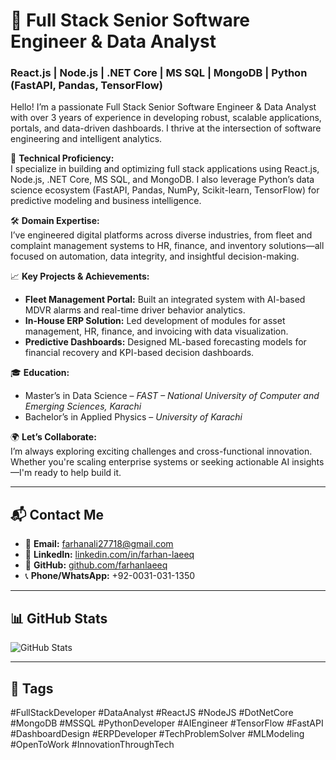 # 🚀 Full Stack Senior Software Engineer & Data Analyst  
### React.js | Node.js | .NET Core | MS SQL | MongoDB | Python (FastAPI, Pandas, TensorFlow)

Hello! I’m a passionate Full Stack Senior Software Engineer & Data Analyst with over 3 years of experience in developing robust, scalable applications, portals, and data-driven dashboards. I thrive at the intersection of software engineering and intelligent analytics.

🔧 **Technical Proficiency:**  
I specialize in building and optimizing full stack applications using React.js, Node.js, .NET Core, MS SQL, and MongoDB. I also leverage Python’s data science ecosystem (FastAPI, Pandas, NumPy, Scikit-learn, TensorFlow) for predictive modeling and business intelligence.

🛠 **Domain Expertise:**  
I’ve engineered digital platforms across diverse industries, from fleet and complaint management systems to HR, finance, and inventory solutions—all focused on automation, data integrity, and insightful decision-making.

📈 **Key Projects & Achievements:**
- **Fleet Management Portal:** Built an integrated system with AI-based MDVR alarms and real-time driver behavior analytics.
- **In-House ERP Solution:** Led development of modules for asset management, HR, finance, and invoicing with data visualization.
- **Predictive Dashboards:** Designed ML-based forecasting models for financial recovery and KPI-based decision dashboards.

🎓 **Education:**  
- Master’s in Data Science – *FAST – National University of Computer and Emerging Sciences, Karachi*  
- Bachelor’s in Applied Physics – *University of Karachi*

🌍 **Let’s Collaborate:**  
I’m always exploring exciting challenges and cross-functional innovation. Whether you're scaling enterprise systems or seeking actionable AI insights—I'm ready to help build it.

---

## 📬 Contact Me

- 📧 **Email:** farhanali27718@gmail.com  
- 💼 **LinkedIn:** [linkedin.com/in/farhan-laeeq](https://www.linkedin.com/in/farhan-laeeq-14686a17a/)  
- 🐙 **GitHub:** [github.com/farhanlaeeq](https://github.com/farhanlaeeq)  
- 📞 **Phone/WhatsApp:** +92-0031-031-1350

---

## 📊 GitHub Stats  
![GitHub Stats](https://github-readme-stats.vercel.app/api?username=farhanlaeeq&show_icons=true&hide=contribs)

---

## 🔖 Tags  
#FullStackDeveloper #DataAnalyst #ReactJS #NodeJS #DotNetCore #MongoDB #MSSQL #PythonDeveloper #AIEngineer #TensorFlow #FastAPI #DashboardDesign #ERPDeveloper #TechProblemSolver #MLModeling #OpenToWork #InnovationThroughTech
